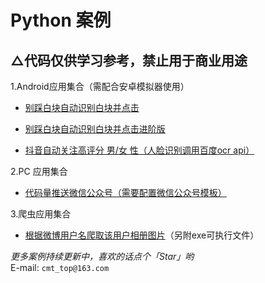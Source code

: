 Python 案例<br>
========




△代码仅供学习参考，禁止用于商业用途<br>
-



1.Android应用集合（需配合安卓模拟器使用）<br>

- [别踩白块自动识别白块并点击](https://github.com/drogencat/python-program/blob/master/Android/%E5%88%AB%E8%B8%A9%E7%99%BD%E5%9D%97%E8%84%9A%E6%9C%AC.py)<br>

- [别踩白块自动识别白块并点击进阶版](https://github.com/drogencat/python-program/blob/master/Android/%E5%88%AB%E8%B8%A9%E7%99%BD%E5%9D%97%E8%84%9A%E6%9C%ACplus.py)<br>

- [抖音自动关注高评分 男/女 性（人脸识别调用百度ocr api）](https://github.com/drogencat/python-program/blob/master/Android/%E6%8A%96%E9%9F%B3%E8%87%AA%E5%8A%A8%E5%85%B3%E6%B3%A8%E5%A5%B3%E6%80%A7.py)<br>

2.PC 应用集合<br>

- [代码量推送微信公众号（需要配置微信公众号模板）](https://github.com/drogencat/python-program/blob/master/PC/%E4%BB%A3%E7%A0%81%E9%87%8F%E6%8E%A8%E9%80%81%E5%BE%AE%E4%BF%A1%E5%85%AC%E4%BC%97%E5%8F%B7.py)<br>

3.爬虫应用集合<br>

- [根据微博用户名爬取该用户相册图片](https://github.com/drogencat/python-program/blob/master/PC/%E7%88%AC%E5%8F%96%E5%BE%AE%E5%8D%9A%E5%9B%BE%E7%89%87.exe)（另附exe可执行文件）<br>


 _更多案例持续更新中，喜欢的话点个「Star」哟_<br>
E-mail: `cmt_top@163.com`
